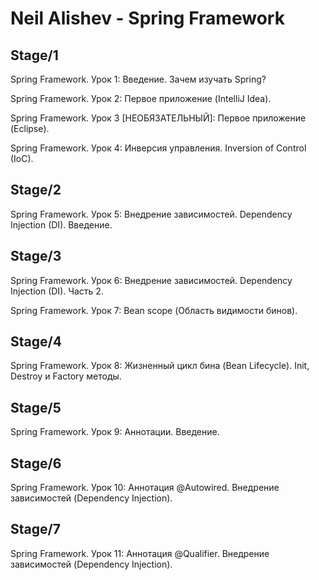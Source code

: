# Neil Alishev - Spring Framework


## Stage/1

Spring Framework. Урок 1: Введение. Зачем изучать Spring?

Spring Framework. Урок 2: Первое приложение (IntelliJ Idea).

Spring Framework. Урок 3 [НЕОБЯЗАТЕЛЬНЫЙ]: Первое приложение (Eclipse).

Spring Framework. Урок 4: Инверсия управления. Inversion of Control (IoC).

## Stage/2

Spring Framework. Урок 5: Внедрение зависимостей. Dependency Injection (DI). Введение.

## Stage/3

Spring Framework. Урок 6: Внедрение зависимостей. Dependency Injection (DI). Часть 2.

Spring Framework. Урок 7: Bean scope (Область видимости бинов).

## Stage/4

Spring Framework. Урок 8: Жизненный цикл бина (Bean Lifecycle). Init, Destroy и Factory методы.

## Stage/5

Spring Framework. Урок 9: Аннотации. Введение.

## Stage/6

Spring Framework. Урок 10: Аннотация @Autowired. Внедрение зависимостей (Dependency Injection).

## Stage/7

Spring Framework. Урок 11: Аннотация @Qualifier. Внедрение зависимостей (Dependency Injection).